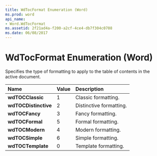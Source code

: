 ```yaml
---
title: WdTocFormat Enumeration (Word)
ms.prod: word
api_name:
- Word.WdTocFormat
ms.assetid: 2f21ad4a-f200-a2cf-4ce4-db7f304c0708
ms.date: 06/08/2017
---
```



# WdTocFormat Enumeration (Word)

Specifies the type of formatting to apply to the table of contents in the active document.



|**Name**|**Value**|**Description**|
|:-----|:-----|:-----|
| **wdTOCClassic**|1|Classic formatting.|
| **wdTOCDistinctive**|2|Distinctive formatting.|
| **wdTOCFancy**|3|Fancy formatting.|
| **wdTOCFormal**|5|Formal formatting.|
| **wdTOCModern**|4|Modern formatting.|
| **wdTOCSimple**|6|Simple formatting.|
| **wdTOCTemplate**|0|Template formatting.|

